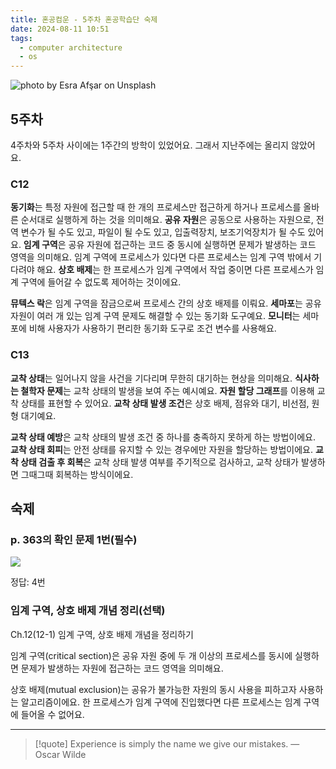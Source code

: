 ```yaml
---
title: 혼공컴운 - 5주차 혼공학습단 숙제
date: 2024-08-11 10:51
tags:
  - computer architecture
  - os
---
```


![photo by Esra Afşar on Unsplash](https://images.unsplash.com/photo-1720692739658-ee952b1aebb1?crop=entropy&cs=srgb&fm=jpg&ixid=M3wzNjM5Nzd8MHwxfHJhbmRvbXx8fHx8fHx8fDE3MjIzOTA3MDV8&ixlib=rb-4.0.3&q=85&w=768&h=432)

## 5주차
4주차와 5주차 사이에는 1주간의 방학이 있었어요. 그래서 지난주에는 올리지 않았어요.
### C12
**동기화**는 특정 자원에 접근할 때 한 개의 프로세스만 접근하게 하거나 프로세스를 올바른 순서대로 실행하게 하는 것을 의미해요.
**공유 자원**은 공동으로 사용하는 자원으로, 전역 변수가 될 수도 있고, 파일이 될 수도 있고, 입출력장치, 보조기억장치가 될 수도 있어요.
**임계 구역**은 공유 자원에 접근하는 코드 중 동시에 실행하면 문제가 발생하는 코드 영역을 의미해요. 임계 구역에 프로세스가 있다면 다른 프로세스는 임계 구역 밖에서 기다려야 해요.
**상호 배제**는 한 프로세스가 임계 구역에서 작업 중이면 다른 프로세스가 임계 구역에 들어갈 수 없도록 제어하는 것이에요.

**뮤텍스 락**은 임계 구역을 잠금으로써 프로세스 간의 상호 배제를 이뤄요.
**세마포**는 공유 자원이 여러 개 있는 임계 구역 문제도 해결할 수 있는 동기화 도구예요.
**모니터**는 세마포에 비해 사용자가 사용하기 편리한 동기화 도구로 조건 변수를 사용해요.
### C13
**교착 상태**는 일어나지 않을 사건을 기다리며 무한히 대기하는 현상을 의미해요.
**식사하는 철학자 문제**는 교착 상태의 발생을 보여 주는 예시예요.
**자원 할당 그래프**를 이용해 교착 상태를 표현할 수 있어요.
**교착 상태 발생 조건**은 상호 배제, 점유와 대기, 비선점, 원형 대기예요.

**교착 상태 예방**은 교착 상태의 발생 조건 중 하나를 충족하지 못하게 하는 방법이에요.
**교착 상태 회피**는 안전 상태를 유지할 수 있는 경우에만 자원을 할당하는 방법이에요.
**교착 상태 검출 후 회복**은 교착 상태 발생 여부를 주기적으로 검사하고, 교착 상태가 발생하면 그때그때 회복하는 방식이에요.
## 숙제
### p. 363의 확인 문제 1번(필수)

![](assets/202408111051-20240811230132458.webp)

정답: 4번
### 임계 구역, 상호 배제 개념 정리(선택)
Ch.12(12-1) 임계 구역, 상호 배제 개념을 정리하기

임계 구역(critical section)은 공유 자원 중에 두 개 이상의 프로세스를 동시에 실행하면 문제가 발생하는 자원에 접근하는 코드 영역을 의미해요.

상호 배제(mutual exclusion)는 공유가 불가능한 자원의 동시 사용을 피하고자 사용하는 알고리즘이에요. 한 프로세스가 임계 구역에 진입했다면 다른 프로세스는 임계 구역에 들어올 수 없어요.

---

> [!quote] Experience is simply the name we give our mistakes.
> — Oscar Wilde